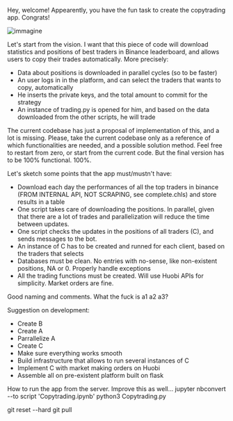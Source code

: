 Hey, welcome!
Appearently, you have the fun task to create the copytrading app. Congrats!

![immagine](https://user-images.githubusercontent.com/47892201/148642486-d5ddbbc8-b13b-4603-986b-419ae0938021.png)


Let's start from the vision. I want that this piece of code will download statistics and positions of best traders in Binance leaderboard, and allows users to copy their trades automatically. More precisely:
 - Data about positions is downloaded in parallel cycles (so to be faster)
 - An user logs in in the platform, and can select the traders that wants to copy, automatically
 - He inserts the private keys, and the total amount to commit for the strategy
 - An instance of trading.py is opened for him, and based on the data downloaded from the other scripts, he will trade

The current codebase has just a proposal of implementation of this, and a lot is missing. 
Please, take the current codebase only as a reference of which functionalities are needed, and a possible solution method.
Feel free to restart from zero, or start from the current code. But the final version has to be 100% functional. 100%.

Let's sketch some points that the app must/mustn't have:
- Download each day the performances of all the top traders in binance (FROM INTERNAL API, NOT SCRAPING, see complete.chls) and store results in a table
- One script takes care of downloading the positions. In parallel, given that there are a lot of trades and parallelization will reduce the time between updates.
- One script checks the updates in the positions of all traders (C), and sends messages to the bot.
- An instance of C has to be created and runned for each client, based on the traders that selects
- Databases must be clean. No entries with no-sense, like non-existent positions, NA or 0. Properly handle exceptions
- All the trading functions must be created. Will use Huobi APIs for simplicity. Market orders are fine.

Good naming and comments. What the fuck is a1 a2 a3?

Suggestion on development:
- Create B
- Create A
- Parrallelize A
- Create C
- Make sure everything works smooth
- Build infrastructure that allows to run several instances of C
- Implement C with market making orders on Huobi
- Assemble all on pre-existent platform built on flask



How to run the app from the server. Improve this as well...
jupyter nbconvert --to script 'Copytrading.ipynb'
python3 Copytrading.py

git reset --hard
git pull
